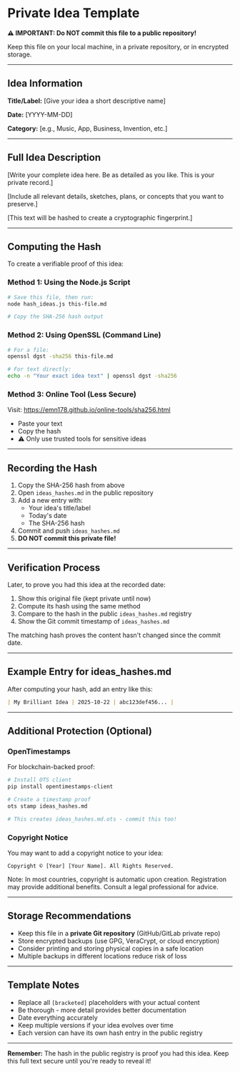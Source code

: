 # Private Idea Template

**⚠️ IMPORTANT: Do NOT commit this file to a public repository!**

Keep this file on your local machine, in a private repository, or in encrypted storage.

---

## Idea Information

**Title/Label:** [Give your idea a short descriptive name]

**Date:** [YYYY-MM-DD]

**Category:** [e.g., Music, App, Business, Invention, etc.]

---

## Full Idea Description

[Write your complete idea here. Be as detailed as you like. This is your private record.]

[Include all relevant details, sketches, plans, or concepts that you want to preserve.]

[This text will be hashed to create a cryptographic fingerprint.]

---

## Computing the Hash

To create a verifiable proof of this idea:

### Method 1: Using the Node.js Script

```bash
# Save this file, then run:
node hash_ideas.js this-file.md

# Copy the SHA-256 hash output
```

### Method 2: Using OpenSSL (Command Line)

```bash
# For a file:
openssl dgst -sha256 this-file.md

# For text directly:
echo -n "Your exact idea text" | openssl dgst -sha256
```

### Method 3: Online Tool (Less Secure)

Visit: https://emn178.github.io/online-tools/sha256.html
- Paste your text
- Copy the hash
- ⚠️ Only use trusted tools for sensitive ideas

---

## Recording the Hash

1. Copy the SHA-256 hash from above
2. Open `ideas_hashes.md` in the public repository
3. Add a new entry with:
   - Your idea's title/label
   - Today's date
   - The SHA-256 hash
4. Commit and push `ideas_hashes.md`
5. **DO NOT commit this private file!**

---

## Verification Process

Later, to prove you had this idea at the recorded date:

1. Show this original file (kept private until now)
2. Compute its hash using the same method
3. Compare to the hash in the public `ideas_hashes.md` registry
4. Show the Git commit timestamp of `ideas_hashes.md`

The matching hash proves the content hasn't changed since the commit date.

---

## Example Entry for ideas_hashes.md

After computing your hash, add an entry like this:

```markdown
| My Brilliant Idea | 2025-10-22 | abc123def456... |
```

---

## Additional Protection (Optional)

### OpenTimestamps

For blockchain-backed proof:

```bash
# Install OTS client
pip install opentimestamps-client

# Create a timestamp proof
ots stamp ideas_hashes.md

# This creates ideas_hashes.md.ots - commit this too!
```

### Copyright Notice

You may want to add a copyright notice to your idea:

```
Copyright © [Year] [Your Name]. All Rights Reserved.
```

Note: In most countries, copyright is automatic upon creation. Registration may provide additional benefits. Consult a legal professional for advice.

---

## Storage Recommendations

- Keep this file in a **private Git repository** (GitHub/GitLab private repo)
- Store encrypted backups (use GPG, VeraCrypt, or cloud encryption)
- Consider printing and storing physical copies in a safe location
- Multiple backups in different locations reduce risk of loss

---

## Template Notes

- Replace all `[bracketed]` placeholders with your actual content
- Be thorough - more detail provides better documentation
- Date everything accurately
- Keep multiple versions if your idea evolves over time
- Each version can have its own hash entry in the public registry

---

**Remember:** The hash in the public registry is proof you had this idea. Keep this full text secure until you're ready to reveal it!
